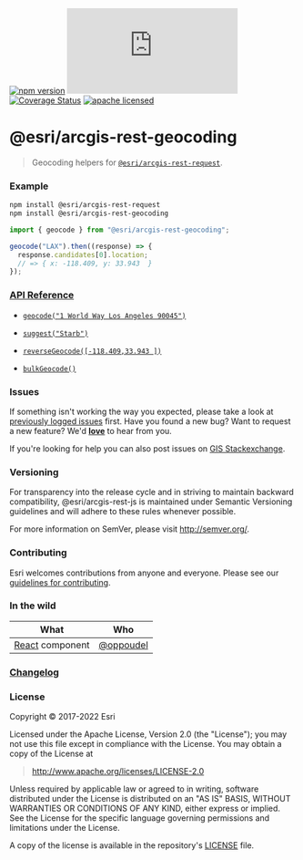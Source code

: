 [![npm version][npm-img]][npm-url]
[![gzip bundle size][gzip-image]][npm-url]
[![Coverage Status][coverage-img]][coverage-url]
[![apache licensed](https://img.shields.io/badge/license-Apache-green.svg?style=flat-square)](https://raw.githubusercontent.com/Esri/arcgis-rest-js/master/LICENSE)

[npm-img]: https://img.shields.io/npm/v/@esri/arcgis-rest-geocoding.svg?style=flat-square
[npm-url]: https://www.npmjs.com/package/@esri/arcgis-rest-geocoding
[gzip-image]: https://img.badgesize.io/https://unpkg.com/@esri/arcgis-rest-geocoding/dist/bundled/geocoding.umd.min.js?compression=gzip
[coverage-img]: https://codecov.io/gh/Esri/arcgis-rest-js/branch/master/graph/badge.svg
[coverage-url]: https://codecov.io/gh/Esri/arcgis-rest-js

# @esri/arcgis-rest-geocoding

> Geocoding helpers for [`@esri/arcgis-rest-request`](https://github.com/Esri/arcgis-rest-js).

### Example

```bash
npm install @esri/arcgis-rest-request
npm install @esri/arcgis-rest-geocoding
```

```js
import { geocode } from "@esri/arcgis-rest-geocoding";

geocode("LAX").then((response) => {
  response.candidates[0].location;
  // => { x: -118.409, y: 33.943  }
});
```

### [API Reference](https://developers.arcgis.com/arcgis-rest-js/api-reference/arcgis-rest-geocoding/)

- [`geocode("1 World Way Los Angeles 90045")`](https://developers.arcgis.com/arcgis-rest-js/api-reference/arcgis-rest-geocoding/geocode/)

- [`suggest("Starb")`](https://developers.arcgis.com/arcgis-rest-js/api-reference/arcgis-rest-geocoding/suggest/)

- [`reverseGeocode([-118.409,33.943 ])`](https://developers.arcgis.com/arcgis-rest-js/api-reference/arcgis-rest-geocoding/reverseGeocode/)

- [`bulkGeocode()`](https://developers.arcgis.com/arcgis-rest-js/api-reference/arcgis-rest-geocoding/bulkGeocode/)

### Issues

If something isn't working the way you expected, please take a look at [previously logged issues](https://github.com/Esri/arcgis-rest-js/issues) first. Have you found a new bug? Want to request a new feature? We'd [**love**](https://github.com/Esri/arcgis-rest-js/issues/new) to hear from you.

If you're looking for help you can also post issues on [GIS Stackexchange](http://gis.stackexchange.com/questions/ask?tags=esri-oss).

### Versioning

For transparency into the release cycle and in striving to maintain backward compatibility, @esri/arcgis-rest-js is maintained under Semantic Versioning guidelines and will adhere to these rules whenever possible.

For more information on SemVer, please visit <http://semver.org/>.

### Contributing

Esri welcomes contributions from anyone and everyone. Please see our [guidelines for contributing](CONTRIBUTING.md).

### In the wild

| What                                                                       | Who                                      |
| -------------------------------------------------------------------------- | ---------------------------------------- |
| [React](https://twitter.com/oppoudel/status/1022209378378805249) component | [@oppoudel](https://github.com/oppoudel) |

### [Changelog](https://github.com/Esri/arcgis-rest-js/blob/master/CHANGELOG.md)

### License

Copyright &copy; 2017-2022 Esri

Licensed under the Apache License, Version 2.0 (the "License");
you may not use this file except in compliance with the License.
You may obtain a copy of the License at

> http://www.apache.org/licenses/LICENSE-2.0

Unless required by applicable law or agreed to in writing, software
distributed under the License is distributed on an "AS IS" BASIS,
WITHOUT WARRANTIES OR CONDITIONS OF ANY KIND, either express or implied.
See the License for the specific language governing permissions and
limitations under the License.

A copy of the license is available in the repository's [LICENSE](../../LICENSE) file.
